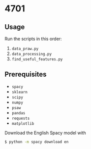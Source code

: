 # 4701

## Usage

Run the scripts in this order:

1. `data_praw.py`
2. `data_processing.py`
3. `find_useful_features.py`

## Prerequisites

- `spacy`
- `sklearn`
- `scipy`
- `numpy`
- `psaw`
- `pandas`
- `requests`
- `matplotlib`

Download the English Spacy model with
```sh
$ python -m spacy download en
```
